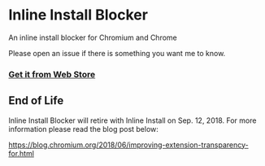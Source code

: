 # Inline Install Blocker

An inline install blocker for Chromium and Chrome

Please open an issue if there is something you want me to know.

### [Get it from Web Store](https://chrome.google.com/webstore/detail/inline-install-blocker/blncobepcbabpbgcifcncbmgojkapcib)

## End of Life

Inline Install Blocker will retire with Inline Install on Sep. 12, 2018.
For more information please read the blog post below:

https://blog.chromium.org/2018/06/improving-extension-transparency-for.html
